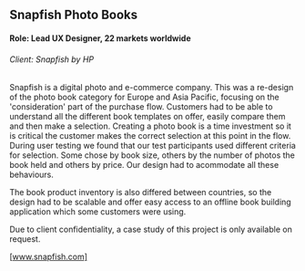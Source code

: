 Snapfish Photo Books
--------------------

#### Role: Lead UX Designer, 22 markets worldwide ####
###### Client: Snapfish by HP ######


Snapfish is a digital photo and e-commerce company. This was a re-design of the photo book category for Europe and Asia Pacific, focusing on the 'consideration' part of the purchase flow. Customers had to be able to understand all the different book templates on offer, easily compare them and then make a selection. Creating a photo book is a time investment so it is critical the customer makes the correct selection at this point in the flow. During user testing we found that our test participants used different criteria for selection. Some chose by book size, others by the number of photos the book held and others by price. Our design had to acommodate all these behaviours.

The book product inventory is also differed between countries, so the design had to be scalable and offer easy access to an offline book building application which some customers were using.

Due to client confidentiality, a case study of this project is only available on request.


[www.snapfish.com]
